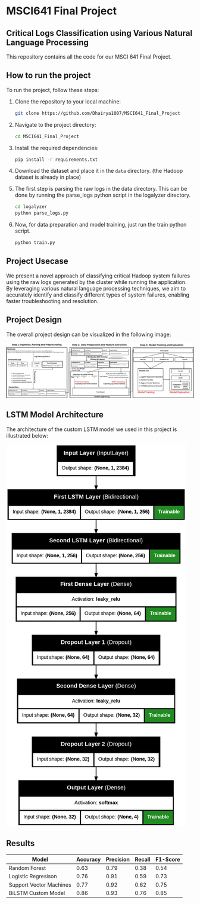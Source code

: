 # MSCI641 Final Project
## Critical Logs Classification using Various Natural Language Processing

This repository contains all the code for our MSCI 641 Final Project.

## How to run the project

To run the project, follow these steps:

1. Clone the repository to your local machine:

    ```bash
    git clone https://github.com/Dhairya1007/MSCI641_Final_Project
    ```

2. Navigate to the project directory:

    ```bash
    cd MSCI641_Final_Project
    ```

3. Install the required dependencies:

    ```bash
    pip install -r requirements.txt
    ```

4. Download the dataset and place it in the `data` directory. (the Hadoop dataset is already in place)

5. The first step is parsing the raw logs in the data directory. This can be done by running the parse_logs python script in the logalyzer directory.

    ```bash
    cd logalyzer
    python parse_logs.py
    ```

6. Now, for data preparation and model training, just run the train python script.

    ```bash
    python train.py
    ```

## Project Usecase

We present a novel approach of classifying critical Hadoop system failures using the raw logs generated by the cluster while running the application. By leveraging various natural language processing techniques, we aim to accurately identify and classify different types of system failures, enabling faster troubleshooting and resolution.

## Project Design

The overall project design can be visualized in the following image:

![Project Design](images/overall_design.png)

## LSTM Model Architecture

The architecture of the custom LSTM model we used in this project is illustrated below:

![LSTM Model Architecture](images/model_architecture.png)

## Results

| Model | Accuracy | Precision | Recall | F1-Score |
|-------|----------|-----------|--------|----------|
| Random Forest   | 0.63     | 0.79      | 0.38   | 0.54     |
| Logistic Regresison    | 0.76     | 0.91      | 0.59   | 0.73     |
| Support Vector Machines   | 0.77     | 0.92      | 0.62   | 0.75     |
| BiLSTM Custom Model  | 0.86     | 0.93      | 0.76   | 0.85     |

